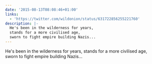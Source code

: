 ```yaml
---
date: '2015-08-13T08:08:46+01:00'
links:
  - 'https://twitter.com/wildonion/status/631722856255221760'
description: |-
  He's been in the wilderness for years,
  stands for a more civilised age,
  sworn to fight empire building Nazis...
---
```

He's been in the wilderness for years,
stands for a more civilised age,
sworn to fight empire building Nazis...
 
